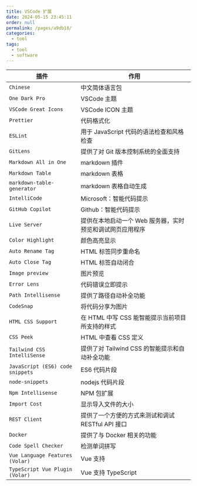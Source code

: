 ```yaml
---
title: VSCode 扩展
date: 2024-05-15 23:45:11
order: null
permalink: /pages/a9db18/
categories: 
  - tool
tags: 
  - tool
  - software
---
```


| 插件                             | 作用                                                      |
| -------------------------------- | --------------------------------------------------------- |
| `Chinese`                        | 中文简体语言包                                            |
| `One Dark Pro`                   | VSCode 主题                                               |
| `VSCode Great Icons`             | VSCode ICON 主题                                          |
| `Prettier`                       | 代码格式化                                                |
| `ESLint`                         | 用于 JavaScript 代码的语法检查和风格检查                  |
| `GitLens`                        | 提供了对 Git 版本控制系统的全面支持                       |
| `Markdown All in One`            | markdown 插件                                             |
| `Markdown Table`                 | markdown 表格                                             |
| `markdown-table-generator`       | markdown 表格自动生成                                     |
| `IntelliCode`                    | Microsoft：智能代码提示                                   |
| `GitHub Copilot`                 | Github：智能代码提示                                      |
| `Live Server`                    | 提供在本地启动一个 Web 服务器，实时预览和调试网页应用程序 |
| `Color Highlight`                | 颜色高亮显示                                              |
| `Auto Rename Tag`                | HTML 标签同步重命名                                       |
| `Auto Close Tag`                 | HTML 标签自动闭合                                         |
| `Image preview`                  | 图片预览                                                  |
| `Error Lens`                     | 代码错误立即提示                                          |
| `Path Intellisense`              | 提供了路径自动补全功能                                    |
| `CodeSnap`                       | 将代码分享为图片                                          |
| `HTML CSS Support`               | 在 HTML 中写 CSS 能智能提示当前项目所支持的样式           |
| `CSS Peek`                       | HTML 中查看 CSS 定义                                      |
| `Tailwind CSS IntelliSense`      | 提供了对 Tailwind CSS 的智能提示和自动补全功能            |
| `JavaScript (ES6) code snippets` | ES6 代码片段                                              |
| `node-snippets`                  | nodejs 代码片段                                           |
| `Npm Intellisense`               | NPM 包扩展                                                |
| `Import Cost`                    | 显示导入文件的大小                                        |
| `REST Client`                    | 提供了一个方便的方式来测试和调试 RESTful API 接口         |
| `Docker`                         | 提供了与 Docker 相关的功能                                |
| `Code Spell Checker`             | 检测单词拼写                                              |
| `Vue Language Features (Volar)`  | Vue 支持                                                  |
| `TypeScript Vue Plugin (Volar)`  | Vue 支持 TypeScript                                       |
